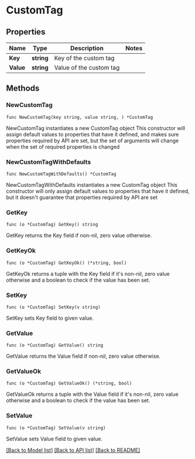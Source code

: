 # CustomTag

## Properties

Name | Type | Description | Notes
------------ | ------------- | ------------- | -------------
**Key** | **string** | Key of the custom tag | 
**Value** | **string** | Value of the custom tag | 

## Methods

### NewCustomTag

`func NewCustomTag(key string, value string, ) *CustomTag`

NewCustomTag instantiates a new CustomTag object
This constructor will assign default values to properties that have it defined,
and makes sure properties required by API are set, but the set of arguments
will change when the set of required properties is changed

### NewCustomTagWithDefaults

`func NewCustomTagWithDefaults() *CustomTag`

NewCustomTagWithDefaults instantiates a new CustomTag object
This constructor will only assign default values to properties that have it defined,
but it doesn't guarantee that properties required by API are set

### GetKey

`func (o *CustomTag) GetKey() string`

GetKey returns the Key field if non-nil, zero value otherwise.

### GetKeyOk

`func (o *CustomTag) GetKeyOk() (*string, bool)`

GetKeyOk returns a tuple with the Key field if it's non-nil, zero value otherwise
and a boolean to check if the value has been set.

### SetKey

`func (o *CustomTag) SetKey(v string)`

SetKey sets Key field to given value.


### GetValue

`func (o *CustomTag) GetValue() string`

GetValue returns the Value field if non-nil, zero value otherwise.

### GetValueOk

`func (o *CustomTag) GetValueOk() (*string, bool)`

GetValueOk returns a tuple with the Value field if it's non-nil, zero value otherwise
and a boolean to check if the value has been set.

### SetValue

`func (o *CustomTag) SetValue(v string)`

SetValue sets Value field to given value.



[[Back to Model list]](../README.md#documentation-for-models) [[Back to API list]](../README.md#documentation-for-api-endpoints) [[Back to README]](../README.md)


